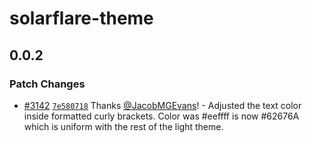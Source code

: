# solarflare-theme

## 0.0.2

### Patch Changes

- [#3142](https://github.com/khulnasoft/workers-sdk/pull/3142) [`7e580718`](https://github.com/khulnasoft/workers-sdk/commit/7e580718dad6853714b812e0cdcd970ac22338e1) Thanks [@JacobMGEvans](https://github.com/JacobMGEvans)! - Adjusted the text color inside formatted curly brackets. Color was #eeffff is now #62676A which is uniform with the rest of the light theme.
